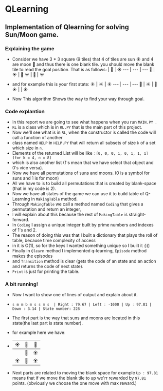 # QLearning
## Implementation of Qlearning for solving Sun/Moon game.

### Explaining the game
- Consider we have 3 * 3 square (9 tiles) that 4 of tiles are sun :sunny: and 4 are moon :crescent_moon: and thus there is one blank tile. you should move the blank tile to read the goal position. That is as follows:
  <Blank> | :crescent_moon: | :sunny:
  --- | --- | --- 
  :crescent_moon: | :sunny: | :crescent_moon:
  :sunny: | :crescent_moon: | :sunny:
  
- and for example this is your first state:
  :sunny: | :sunny: | :sunny:
  --- | --- | ---
  :crescent_moon: | :sunny: | :crescent_moon:
  :sunny: | <Blank> | :sunny:
  
- Now This algorithm Shows the way to find your way through goal.

### Code explantion
- In this report we are going to see what happens when you run  `MAIN.PY `.
- `RL` is a class which is in `RL.PY` that is the main part of this project.
- Now we'll see what is in `RL`, when the constructor is called the code will call a function of another
- class named `HELP` in `HELP.PY` that will return all subsets of size `k` of a set which size in `n`.
- Elements of the returned List will be like : `[0, 0, 0, 1, 0, 1, 1, 1]  (for k = 4, n = 8)`
- which is also another list (1's mean that we have select that object and 0's vice versa).
- Now we have all permutations of suns and moons. (0 is a symbol for suns and 1 is for moon)
- All we have to is to build all permutations that is created by blank-space (that in my code is 2).
- Now we have all states of the game we can use it to build table of Q-Learning in `MakingTable` method.
- Through `MakingTable` we call a method named `Coding` that gives a permutation and return an integer,
- I will explain about this because the rest of `MakingTable` is straight-forward.
- In `Coding` I assign a unique integer built by prime numbers and indexes of 1's and 2.
- The reason of doing this was that I built a dictionary that plays the roll of table, because time complexity of access
- in it is O(1), so for the keys I wanted something unique so I built it :)))
- Finally in `Qlearn` method I implemented q-learning, `Episode` method makes the episodes
- and `Transition` method is clear (gets the code of an state and an action and returns the code of next state).
- `Print` is just for printing the table.

### A bit running!
- Now I want to show one of lines of output and explain about it.
- `s m m b m s s m s  | Right : 79.67 | Left : -1000 | Up : 97.81 | Down : 3.14 | State number: 228`
- The first part is the way that suns and moons are located in this state(the last part is state number).
- for example here we have:
- :sunny: | :crescent_moon: | :crescent_moon:
  --- | --- | ---
  <Blank> | :crescent_moon: | :sunny:
  :sunny: | :crescent_moon: | :sunny:
  
- Next parts are related to moving the blank space for example `Up : 97.81` means that if we move the blank tile to up we'rr rewarded by    `97.81` points. (obviously we choose the one move with max reward.)

